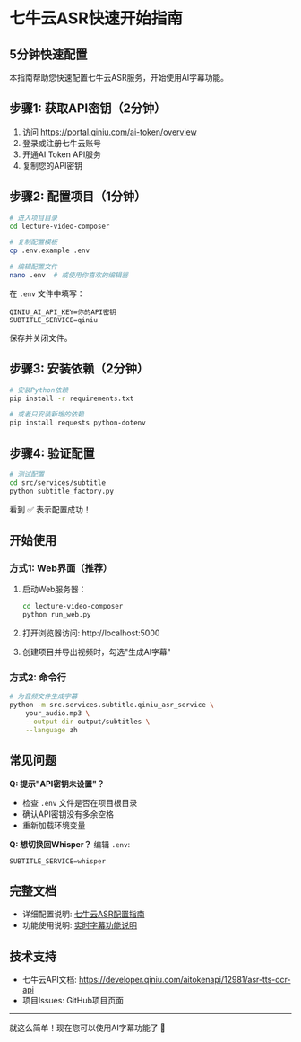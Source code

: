# 七牛云ASR快速开始指南

## 5分钟快速配置

本指南帮助您快速配置七牛云ASR服务，开始使用AI字幕功能。

## 步骤1: 获取API密钥（2分钟）

1. 访问 https://portal.qiniu.com/ai-token/overview
2. 登录或注册七牛云账号
3. 开通AI Token API服务
4. 复制您的API密钥

## 步骤2: 配置项目（1分钟）

```bash
# 进入项目目录
cd lecture-video-composer

# 复制配置模板
cp .env.example .env

# 编辑配置文件
nano .env  # 或使用你喜欢的编辑器
```

在 `.env` 文件中填写：
```env
QINIU_AI_API_KEY=你的API密钥
SUBTITLE_SERVICE=qiniu
```

保存并关闭文件。

## 步骤3: 安装依赖（2分钟）

```bash
# 安装Python依赖
pip install -r requirements.txt

# 或者只安装新增的依赖
pip install requests python-dotenv
```

## 步骤4: 验证配置

```bash
# 测试配置
cd src/services/subtitle
python subtitle_factory.py
```

看到 ✅ 表示配置成功！

## 开始使用

### 方式1: Web界面（推荐）

1. 启动Web服务器：
   ```bash
   cd lecture-video-composer
   python run_web.py
   ```

2. 打开浏览器访问: http://localhost:5000

3. 创建项目并导出视频时，勾选"生成AI字幕"

### 方式2: 命令行

```bash
# 为音频文件生成字幕
python -m src.services.subtitle.qiniu_asr_service \
    your_audio.mp3 \
    --output-dir output/subtitles \
    --language zh
```

## 常见问题

**Q: 提示"API密钥未设置"？**
- 检查 `.env` 文件是否在项目根目录
- 确认API密钥没有多余空格
- 重新加载环境变量

**Q: 想切换回Whisper？**
编辑 `.env`:
```env
SUBTITLE_SERVICE=whisper
```

## 完整文档

- 详细配置说明: [七牛云ASR配置指南](./七牛云ASR配置指南.md)
- 功能使用说明: [实时字幕功能说明](./实时字幕功能说明.md)

## 技术支持

- 七牛云API文档: https://developer.qiniu.com/aitokenapi/12981/asr-tts-ocr-api
- 项目Issues: GitHub项目页面

---
就这么简单！现在您可以使用AI字幕功能了 🎉

